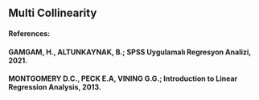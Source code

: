 ## Multi Collinearity
#### References:

#### GAMGAM, H., ALTUNKAYNAK, B.; SPSS Uygulamalı Regresyon Analizi, 2021.

#### MONTGOMERY D.C., PECK E.A, VINING G.G.; Introduction to Linear Regression Analysis, 2013.
